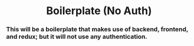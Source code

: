 <div align = "center">

# Boilerplate (No Auth)

</div>

<h3>This will be a boilerplate that makes use of backend, frontend, and redux; but it will not use any authentication.</h3>
